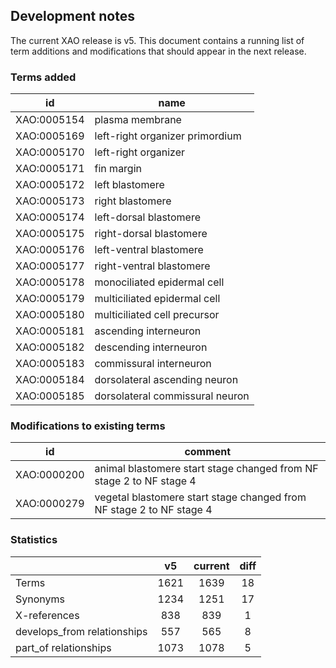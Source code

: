 ## Development notes

The current XAO release is v5. This document contains a running list of term additions and modifications that should appear in the next release.

### Terms added
| id | name |
| --- | --- |
| XAO:0005154 | plasma membrane |
| XAO:0005169 | left-right organizer primordium |
| XAO:0005170 | left-right organizer |
| XAO:0005171 | fin margin |
| XAO:0005172 | left blastomere |
| XAO:0005173 | right blastomere |
| XAO:0005174 | left-dorsal blastomere |
| XAO:0005175 | right-dorsal blastomere |
| XAO:0005176 | left-ventral blastomere |
| XAO:0005177 | right-ventral blastomere |
| XAO:0005178 | monociliated epidermal cell |
| XAO:0005179 | multiciliated epidermal cell |
| XAO:0005180 | multiciliated cell precursor |
| XAO:0005181 | ascending interneuron |
| XAO:0005182 | descending interneuron |
| XAO:0005183 | commissural interneuron |
| XAO:0005184 | dorsolateral ascending neuron |
| XAO:0005185 | dorsolateral commissural neuron |

### Modifications to existing terms
| id | comment |
| --- | --- |
| XAO:0000200 | animal blastomere start stage changed from NF stage 2 to NF stage 4 |
| XAO:0000279 | vegetal blastomere start stage changed from NF stage 2 to NF stage 4 |

### Statistics
| | v5 | current | diff |
| --- | :---: | :---:| :---: |
| Terms | 1621 | 1639 | 18 |
| Synonyms | 1234 | 1251 | 17 |
| X-references | 838 | 839 | 1 |
| develops_from relationships | 557 | 565 | 8 |
| part_of relationships | 1073 | 1078 | 5 |
